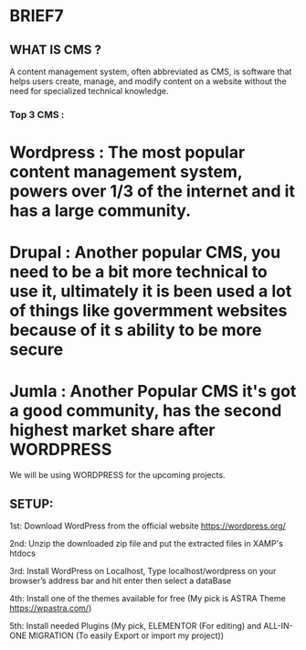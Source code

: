 # BRIEF7

## WHAT IS CMS ?
A content management system, often abbreviated as CMS, is software that helps users create, manage, and modify content on a website without the need for specialized technical knowledge.

### Top 3 CMS :

# Wordpress : The most popular content management system, powers over 1/3 of the internet and it has a large community.
# Drupal : Another popular CMS, you need to be a bit more technical to use it, ultimately it is been used a lot of things like govermment websites because of it s ability to be more secure
# Jumla : Another Popular CMS it's got a good community, has the second highest market share after WORDPRESS

We will be using WORDPRESS for the upcoming projects. 

## SETUP:
1st: Download WordPress from the official website https://wordpress.org/

2nd: Unzip the downloaded zip file and put the extracted files in XAMP's htdocs

3rd: Install WordPress on Localhost, Type localhost/wordpress on your browser’s address bar and hit enter then select a dataBase

4th: Install one of the themes available for free (My pick is ASTRA Theme https://wpastra.com/) 

5th: Install needed Plugins (My pick, ELEMENTOR (For editing) and ALL-IN-ONE MIGRATION (To easily Export or import my project))
